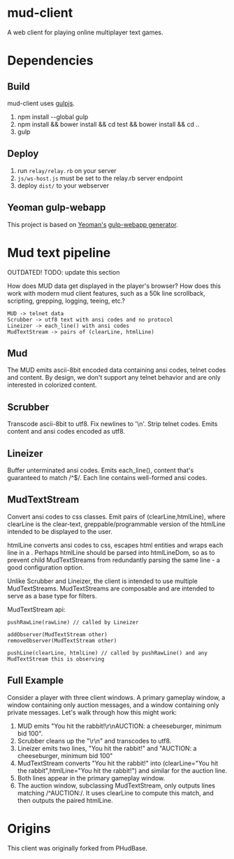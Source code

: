 # mud-client

A web client for playing online multiplayer text games.

# Dependencies

## Build

mud-client uses [gulpjs](https://github.com/gulpjs/gulp).

1. npm install --global gulp
2. npm install && bower install && cd test && bower install && cd ..
3. gulp

## Deploy

1. run `relay/relay.rb` on your server
2. `js/ws-host.js` must be set to the relay.rb server endpoint
3. deploy `dist/` to your webserver

## Yeoman gulp-webapp

This project is based on [Yeoman's](http://yeoman.io/) [gulp-webapp generator](https://github.com/yeoman/generator-gulp-webapp).

# Mud text pipeline

OUTDATED! TODO: update this section

How does MUD data get displayed in the player's browser? How does this work with modern mud client features, such as a 50k line scrollback, scripting, grepping, logging, teeing, etc.?

    MUD -> telnet data
    Scrubber -> utf8 text with ansi codes and no protocol
    Lineizer -> each_line() with ansi codes
    MudTextStream -> pairs of (clearLine, htmlLine)

## Mud

The MUD emits ascii-8bit encoded data containing ansi codes, telnet codes and content. By design, we don't support any telnet behavior and are only interested in colorized content.

## Scrubber

Transcode ascii-8bit to utf8. Fix newlines to '\n'. Strip telnet codes. Emits content and ansi codes encoded as utf8.

## Lineizer

Buffer unterminated ansi codes. Emits each_line(), content that's guaranteed to match /^$/. Each line contains well-formed ansi codes.

## MudTextStream

Convert ansi codes to css classes. Emit pairs of (clearLine,htmlLine), where clearLine is the clear-text, greppable/programmable version of the htmlLine intended to be displayed to the user. 

htmlLine converts ansi codes to css, escapes html entities and wraps each line in a <span>. Perhaps htmlLine should be parsed into htmlLineDom, so as to prevent child MudTextStreams from redundantly parsing the same line - a good configuration option.

Unlike Scrubber and Lineizer, the client is intended to use multiple MudTextStreams. MudTextStreams are composable and are intended to serve as a base type for filters.

MudTextStream api:

    pushRawLine(rawLine) // called by Lineizer
    
    addObserver(MudTextStream other) 
    removeObserver(MudTextStream other)

    pushLine(clearLine, htmlLine) // called by pushRawLine() and any MudTextStream this is observing


## Full Example

Consider a player with three client windows. A primary gameplay window, a window containing only auction messages, and a window containing only private messages. Let's walk through how this might work:

1. MUD emits "You hit the rabbit!\r\nAUCTION: a cheeseburger, minimum bid 100".
2. Scrubber cleans up the "\r\n" and transcodes to utf8.
3. Lineizer emits two lines, "You hit the rabbit!" and "AUCTION: a cheeseburger, minimum bid 100"
4. MudTextStream converts "You hit the rabbit!" into (clearLine="You hit the rabbit",htmlLine="<span><span class="color_fg_bb">You hit the rabbit!</span></span>") and similar for the auction line.
5. Both lines appear in the primary gameplay window.
6. The auction window, subclassing MudTextStream, only outputs lines matching /^AUCTION:/. It uses clearLine to compute this match, and then outputs the paired htmlLine.


# Origins

This client was originally forked from PHudBase.
